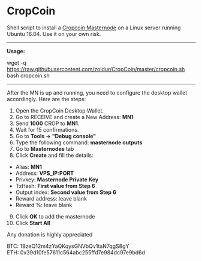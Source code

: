 # CropCoin
Shell script to install a [Cropcoin Masternode](https://bitcointalk.org/index.php?topic=2863802.0) on a Linux server running Ubuntu 16.04. Use it on your own risk.  

***
<strong>Usage:</strong>  

wget -q https://raw.githubusercontent.com/zoldur/CropCoin/master/cropcoin.sh  
bash cropcoin.sh
***

After the MN is up and running, you need to configure the desktop wallet accordingly. Here are the steps:  
1. Open the CropCoin Desktop Wallet.  
2. Go to RECEIVE and create a New Address: **MN1**  
3. Send **1000** CROP to **MN1**.  
4. Wait for 15 confirmations.  
5. Go to **Tools -> "Debug console"**  
6. Type the following command: **masternode outputs**  
7. Go to **Masternodes** tab  
8. Click **Create** and fill the details:  
* Alias: **MN1**  
* Address: **VPS_IP:PORT**  
* Privkey: **Masternode Private Key**  
* TxHash: **First value from Step 6**  
* Output index:  **Second value from Step 6**  
* Reward address: leave blank  
* Reward %: leave blank  
9. Click **OK** to add the masternode  
10. Click **Start All**


  
Any donation is highly appreciated  

BTC: 1BzeQ12m4zYaQKqysGNVbQv1taN7qgS8gY  
ETH: 0x39d10fe57611c564abc255ffd7e984dc97e9bd6d  
